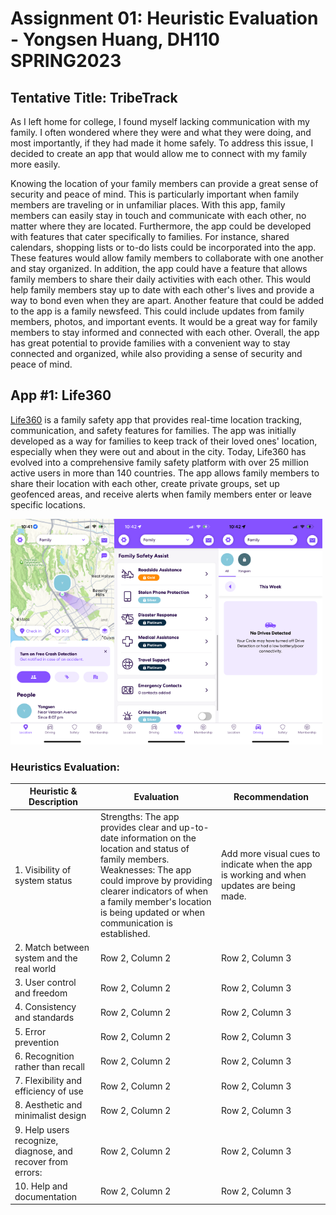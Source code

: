 # Assignment 01: Heuristic Evaluation - Yongsen Huang, DH110 SPRING2023

## Tentative Title: TribeTrack
As I left home for college, I found myself lacking communication with my family. I often wondered where they were and what they were doing, and most importantly, if they had made it home safely. To address this issue, I decided to create an app that would allow me to connect with my family more easily.

Knowing the location of your family members can provide a great sense of security and peace of mind. This is particularly important when family members are traveling or in unfamiliar places. With this app, family members can easily stay in touch and communicate with each other, no matter where they are located. Furthermore, the app could be developed with features that cater specifically to families. For instance, shared calendars, shopping lists or to-do lists could be incorporated into the app. These features would allow family members to collaborate with one another and stay organized. In addition, the app could have a feature that allows family members to share their daily activities with each other. This would help family members stay up to date with each other's lives and provide a way to bond even when they are apart. Another feature that could be added to the app is a family newsfeed. This could include updates from family members, photos, and important events. It would be a great way for family members to stay informed and connected with each other. Overall, the app has great potential to provide families with a convenient way to stay connected and organized, while also providing a sense of security and peace of mind.

## App #1: Life360
[Life360](https://www.life360.com) is a family safety app that provides real-time location tracking, communication, and safety features for families. The app was initially developed as a way for families to keep track of their loved ones' location, especially when they were out and about in the city. Today, Life360 has evolved into a comprehensive family safety platform with over 25 million active users in more than 140 countries. The app allows family members to share their location with each other, create private groups, set up geofenced areas, and receive alerts when family members enter or leave specific locations.

<img src="./Life1.PNG" width="33%"><img src="./Life2.PNG" width="33%"><img src="./Life3.PNG" width="33%">

### Heuristics Evaluation:

| Heuristic & Description | Evaluation | Recommendation |
| --------------- | --------------- | --------------- |
| 1. Visibility of system status | Strengths: The app provides clear and up-to-date information on the location and status of family members.<br/>Weaknesses: The app could improve by providing clearer indicators of when a family member's location is being updated or when communication is established. | Add more visual cues to indicate when the app is working and when updates are being made. |
| 2. Match between system and the real world | Row 2, Column 2 | Row 2, Column 3 |
| 3. User control and freedom | Row 2, Column 2 | Row 2, Column 3 |
| 4. Consistency and standards | Row 2, Column 2 | Row 2, Column 3 |
| 5. Error prevention | Row 2, Column 2 | Row 2, Column 3 |
| 6. Recognition rather than recall | Row 2, Column 2 | Row 2, Column 3 |
| 7. Flexibility and efficiency of use | Row 2, Column 2 | Row 2, Column 3 |
| 8. Aesthetic and minimalist design | Row 2, Column 2 | Row 2, Column 3 |
| 9. Help users recognize, diagnose, and recover from errors: | Row 2, Column 2 | Row 2, Column 3 |
| 10. Help and documentation | Row 2, Column 2 | Row 2, Column 3 |
